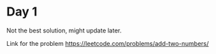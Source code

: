 # Day 1

Not the best solution, might update later.

Link for the problem
https://leetcode.com/problems/add-two-numbers/
